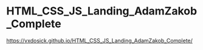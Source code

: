 # HTML_CSS_JS_Landing_AdamZakob_Complete
https://vxdosick.github.io/HTML_CSS_JS_Landing_AdamZakob_Complete/
